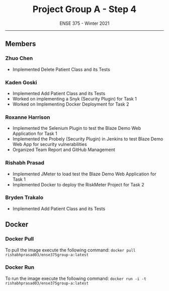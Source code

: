 <h1 align="center">Project Group A - Step 4</h1>
<p align="center">ENSE 375 - Winter 2021</p>

---
## Members

### Zhuo Chen

- Implemented Delete Patient Class and its Tests


### Kaden Goski

- Implemented Add Patient Class and its Tests
- Worked on implementing a Snyk (Security Plugin) for Task 1
- Worked on Implementing Docker Deployment for Task 2

### Roxanne Harrison

- Implemented the Selenium Plugin to test the Blaze Demo Web Application for Task 1
- Implemented the Probely (Security Plugin) in Jenkins to test Blaze Demo Web App for security vulnerabilities
- Organized Team Report and GitHub Management

### Rishabh Prasad

- Implemented JMeter to load test the Blaze Demo Web Application for Task 1
- Implemented Docker to deploy the RiskMeter Project for Task 2

  
### Bryden Trakalo

- Implemented Add Patient Class and its Tests

## Docker

### Docker Pull

To pull the image execute the following command:
`docker pull rishabhprasad03/ense375group-a:latest`

### Docker Run
To run the image execute the following command:
`docker run -i -t rishabhprasad03/ense375group-a:latest`
